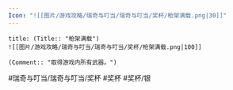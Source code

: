 ```yaml
---
Icon: "![[图片/游戏攻略/瑞奇与叮当/瑞奇与叮当/奖杯/枪架满载.png|30]]"
---
```

```ad-common-silver-trophy
title: (Title:: "枪架满载")
![[图片/游戏攻略/瑞奇与叮当/瑞奇与叮当/奖杯/枪架满载.png|100]]

(Comment:: "取得游戏内所有武器。")
```

#瑞奇与叮当/瑞奇与叮当/奖杯 #奖杯 #奖杯/银
